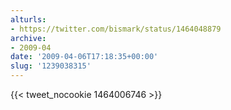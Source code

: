 ```yaml
---
alturls:
- https://twitter.com/bismark/status/1464048879
archive:
- 2009-04
date: '2009-04-06T17:18:35+00:00'
slug: '1239038315'
---
```


{{< tweet_nocookie 1464006746 >}}
